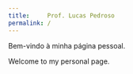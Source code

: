 ```yaml
---
title:     Prof. Lucas Pedroso
permalink: /
---
```

Bem-vindo à minha página pessoal.

Welcome to my personal page.
